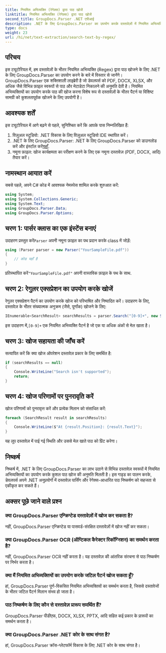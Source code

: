 ```yaml
---
title: नियमित अभिव्यक्ति (रेगेक्स) द्वारा पाठ खोजें
linktitle: नियमित अभिव्यक्ति (रेगेक्स) द्वारा पाठ खोजें
second_title: GroupDocs.Parser .NET एपीआई
description: .NET के लिए GroupDocs.Parser का उपयोग करके दस्तावेज़ों में नियमित अभिव्यक्तियों का उपयोग करके पाठ खोजना सीखें। विशिष्ट सामग्री को आसानी से निकालें।
type: docs
weight: 23
url: /hi/net/text-extraction/search-text-by-regex/
---
```

## परिचय
इस ट्यूटोरियल में, हम दस्तावेज़ों के भीतर नियमित अभिव्यक्ति (Regex) द्वारा पाठ खोजने के लिए .NET के लिए GroupDocs.Parser का उपयोग करने के बारे में विस्तार से जानेंगे। GroupDocs.Parser एक शक्तिशाली लाइब्रेरी है जो डेवलपर्स को PDF, DOCX, XLSX, और अधिक जैसे विभिन्न फ़ाइल स्वरूपों से पाठ और मेटाडेटा निकालने की अनुमति देती है। नियमित अभिव्यक्तियों का उपयोग करके पाठ की खोज करना विशेष रूप से दस्तावेज़ों के भीतर पैटर्न या विशिष्ट सामग्री को कुशलतापूर्वक खोजने के लिए उपयोगी है।
## आवश्यक शर्तें
इस ट्यूटोरियल में आगे बढ़ने से पहले, सुनिश्चित करें कि आपके पास निम्नलिखित हैं:
1. विज़ुअल स्टूडियो: .NET विकास के लिए विज़ुअल स्टूडियो IDE स्थापित करें।
2.  .NET के लिए GroupDocs.Parser: .NET के लिए GroupDocs.Parser को डाउनलोड करें और इंस्टॉल करें[यहाँ](https://releases.groupdocs.com/parser/net/).
3. नमूना फ़ाइल: खोज कार्यक्षमता का परीक्षण करने के लिए एक नमूना दस्तावेज़ (PDF, DOCX, आदि) तैयार करें।

## नामस्थान आयात करें
सबसे पहले, अपने C# कोड में आवश्यक नेमस्पेस शामिल करके शुरुआत करें:
```csharp
using System;
using System.Collections.Generic;
using System.Text;
using GroupDocs.Parser.Data;
using GroupDocs.Parser.Options;
```
## चरण 1: पार्सर क्लास का एक इंस्टेंस बनाएं
 उदाहरण प्रस्तुत करें`Parser` अपनी नमूना फ़ाइल का पथ प्रदान करके class में जोड़ें:
```csharp
using (Parser parser = new Parser("YourSampleFile.pdf"))
{
    // कोड यहाँ है
}
```
 प्रतिस्थापित करें`"YourSampleFile.pdf"` अपनी वास्तविक फ़ाइल के पथ के साथ.
## चरण 2: रेगुलर एक्सप्रेशन का उपयोग करके खोजें
रेगुलर एक्सप्रेशन पैटर्न का उपयोग करके खोज को परिभाषित और निष्पादित करें। उदाहरण के लिए, दस्तावेज़ के भीतर संख्यात्मक अनुक्रम (जैसे, पूर्णांक) खोजने के लिए:
```csharp
IEnumerable<SearchResult> searchResults = parser.Search("[0-9]+", new SearchOptions(true, false, true));
```
 इस उदाहरण में,`[0-9]+` एक नियमित अभिव्यक्ति पैटर्न है जो एक या अधिक अंकों से मेल खाता है।
## चरण 3: खोज सहायता की जाँच करें
सत्यापित करें कि क्या खोज ऑपरेशन दस्तावेज़ प्रकार के लिए समर्थित है:
```csharp
if (searchResults == null)
{
    Console.WriteLine("Search isn't supported");
    return;
}
```
## चरण 4: खोज परिणामों पर पुनरावृति करें
खोज परिणामों को पुनरावृत्त करें और प्रत्येक मिलान को संसाधित करें:
```csharp
foreach (SearchResult result in searchResults)
{
    Console.WriteLine($"At {result.Position}: {result.Text}");
}
```
यह लूप दस्तावेज़ में पाई गई स्थिति और उससे मेल खाते पाठ को प्रिंट करेगा।

## निष्कर्ष
निष्कर्ष में, .NET के लिए GroupDocs.Parser का लाभ उठाने से विभिन्न दस्तावेज़ स्वरूपों में नियमित अभिव्यक्तियों का उपयोग करके कुशल पाठ खोज की अनुमति मिलती है। इस गाइड का पालन करके, डेवलपर्स अपने .NET अनुप्रयोगों में दस्तावेज़ पार्सिंग और रेगेक्स-आधारित पाठ निष्कर्षण को सहजता से एकीकृत कर सकते हैं।

## अक्सर पूछे जाने वाले प्रश्न
### क्या GroupDocs.Parser एन्क्रिप्टेड दस्तावेज़ों में खोज कर सकता है?
नहीं, GroupDocs.Parser एन्क्रिप्टेड या पासवर्ड-संरक्षित दस्तावेज़ों में खोज नहीं कर सकता।
### क्या GroupDocs.Parser OCR (ऑप्टिकल कैरेक्टर रिकॉग्निशन) का समर्थन करता है?
नहीं, GroupDocs.Parser OCR नहीं करता है। यह दस्तावेज़ की आंतरिक संरचना से पाठ निष्कर्षण पर निर्भर करता है।
### क्या मैं नियमित अभिव्यक्तियों का उपयोग करके जटिल पैटर्न खोज सकता हूँ?
हां, GroupDocs.Parser पूर्ण-विकसित नियमित अभिव्यक्तियों का समर्थन करता है, जिससे दस्तावेजों के भीतर जटिल पैटर्न मिलान संभव हो जाता है।
### पाठ निष्कर्षण के लिए कौन से दस्तावेज़ प्रारूप समर्थित हैं?
GroupDocs.Parser पीडीएफ, DOCX, XLSX, PPTX, आदि सहित कई प्रकार के प्रारूपों का समर्थन करता है।
### क्या GroupDocs.Parser .NET कोर के साथ संगत है?
हां, GroupDocs.Parser क्रॉस-प्लेटफॉर्म विकास के लिए .NET कोर के साथ संगत है।